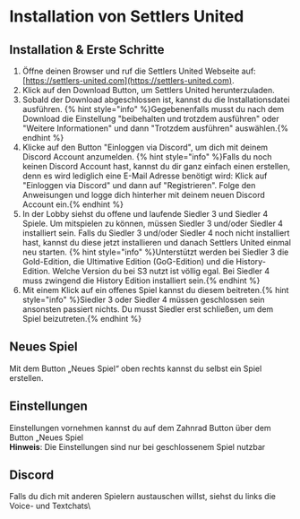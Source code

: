 # Installation von Settlers United
## Installation & Erste Schritte
1. Öffne deinen Browser und ruf die Settlers United Webseite auf: [https://settlers-united.com](https://settlers-united.com).
2. Klick auf den Download Button, um Settlers United herunterzuladen.
3. Sobald der Download abgeschlossen ist, kannst du die Installationsdatei ausführen. {% hint style="info" %}Gegebenenfalls musst du nach dem Download die Einstellung "beibehalten und trotzdem ausführen" oder "Weitere Informationen" und dann "Trotzdem ausführen" auswählen.{% endhint %}
4. Klicke auf den Button "Einloggen via Discord", um dich mit deinem Discord Account anzumelden. {% hint style="info" %}Falls du noch keinen Discord Account hast, kannst du dir ganz einfach einen erstellen, denn es wird lediglich eine E-Mail Adresse benötigt wird: Klick auf "Einloggen via Discord" und dann auf "Registrieren". Folge den Anweisungen und logge dich hinterher mit deinem neuen Discord Account ein.{% endhint %}
5. In der Lobby siehst du offene und laufende Siedler 3 und Siedler 4 Spiele. Um mitspielen zu können, müssen Siedler 3 und/oder Siedler 4 installiert sein. Falls du Siedler 3 und/oder Siedler 4 noch nicht installiert hast, kannst du diese jetzt installieren und danach Settlers United einmal neu starten. {% hint style="info" %}Unterstützt werden bei Siedler 3 die Gold-Edition, die Ultimative Edition (GoG-Edition) und die History-Edition. Welche Version du bei S3 nutzt ist völlig egal. Bei Siedler 4 muss zwingend die History Edition installiert sein.{% endhint %}
6. Mit einem Klick auf ein offenes Spiel kannst du diesem beitreten.{% hint style="info" %}Siedler 3 oder Siedler 4 müssen geschlossen sein ansonsten passiert nichts. Du musst Siedler erst schließen, um dem Spiel beizutreten.{% endhint %}

## Neues Spiel

Mit dem Button „Neues Spiel“ oben rechts kannst du selbst ein Spiel erstellen.

## Einstellungen

Einstellungen vornehmen kannst du auf dem Zahnrad Button über dem Button „Neues Spiel\
**Hinweis**: Die Einstellungen sind nur bei geschlossenem Spiel nutzbar

## Discord

Falls du dich mit anderen Spielern austauschen willst, siehst du links die Voice- und Textchats\
